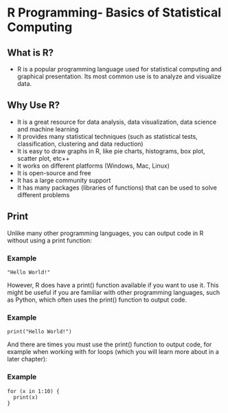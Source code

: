 # R Programming- Basics of Statistical Computing

## What is R?
* R is a popular programming language used for statistical computing and graphical presentation.
Its most common use is to analyze and visualize data.

## Why Use R?
* It is a great resource for data analysis, data visualization, data science and machine learning
* It provides many statistical techniques (such as statistical tests, classification, clustering and data reduction)
* It is easy to draw graphs in R, like pie charts, histograms, box plot, scatter plot, etc++
* It works on different platforms (Windows, Mac, Linux)
* It is open-source and free
* It has a large community support
* It has many packages (libraries of functions) that can be used to solve different problems

## Print
Unlike many other programming languages, you can output code in R without using a print function:

### Example
```
"Hello World!"
```
However, R does have a print() function available if you want to use it. This might be useful if you are familiar with other programming languages, such as Python, which often uses the print() function to output code.

### Example
```
print("Hello World!")
```
And there are times you must use the print() function to output code, for example when working with for loops (which you will learn more about in a later chapter):

### Example
```
for (x in 1:10) {
  print(x)
}
```